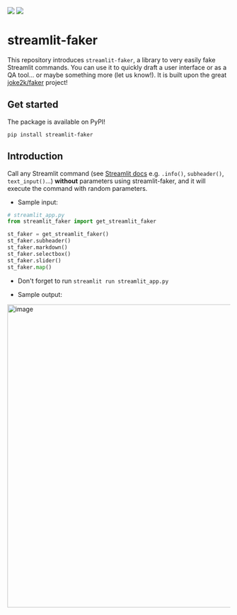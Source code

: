 <a href="https://fakker.streamlitapp.com" title="Python Version"><img src="https://static.streamlit.io/badges/streamlit_badge_black_white.svg"></a>
<a href="https://github.com/arnaudmiribel/streamlit-extras"> <img src="https://img.shields.io/badge/-%F0%9F%AA%A2%20featured%20extra-e8ded1"></img></a>

# streamlit-faker

This repository introduces `streamlit-faker`, a library to very easily fake Streamlit commands. You can use it to quickly draft a user interface or as a QA tool... or maybe something more (let us know!). It is built upon the great [joke2k/faker](https://github.com/joke2k/faker) project!

## Get started

The package is available on PyPI!

```
pip install streamlit-faker
```

## Introduction

Call any Streamlit command (see [Streamlit docs](https://docs.streamlit.io) e.g. `.info()`, `subheader()`, `text_input()`...) **without** parameters using streamlit-faker, and it will execute the command with random parameters.

- Sample input:
```python
# streamlit_app.py
from streamlit_faker import get_streamlit_faker

st_faker = get_streamlit_faker()
st_faker.subheader()
st_faker.markdown()
st_faker.selectbox()
st_faker.slider()
st_faker.map()
```

- Don't forget to run `streamlit run streamlit_app.py`

- Sample output:

<img width="686" alt="image" src="https://user-images.githubusercontent.com/7164864/194157363-f8078096-b5e4-40dd-acdf-4d5bedc5585b.png">
